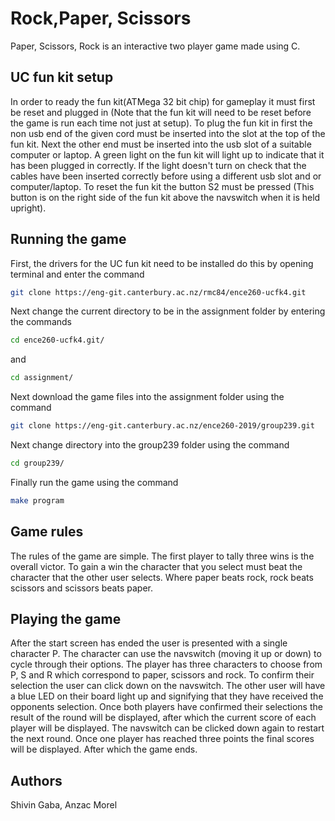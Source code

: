 # Rock,Paper, Scissors

Paper, Scissors, Rock is an interactive two player game made using C.

## UC fun kit setup

In order to ready the fun kit(ATMega 32 bit chip) for gameplay it must first be reset and plugged in (Note that the fun kit will need to be reset before the game is run each time not just at setup). To plug the fun kit in
first the non usb end of the given cord must be inserted into the slot at the top of the fun kit. Next the other end must be inserted into the usb slot of a suitable computer or laptop. A green light on the fun kit
will light up to indicate that it has been plugged in correctly. If the light doesn't turn on check that the cables have been inserted correctly before using a different usb slot and or computer/laptop. To reset the
fun kit the button S2 must be pressed (This button is on the right side of the fun kit above the navswitch when it is held upright).

## Running the game
First, the drivers for the UC fun kit need to be installed do this by opening terminal and enter the command
```bash
git clone https://eng-git.canterbury.ac.nz/rmc84/ence260-ucfk4.git
```
Next change the current directory to be in the assignment folder by entering the commands
```bash
cd ence260-ucfk4.git/
```
and
```bash
cd assignment/
```
Next download the game files into the assignment folder using the command
```bash
git clone https://eng-git.canterbury.ac.nz/ence260-2019/group239.git
```
Next change directory into the group239 folder using the command
```bash
cd group239/
```
Finally run the game using the command
```bash
make program
```

## Game rules
The rules of the game are simple. The first player to tally three wins is the overall victor. To gain a win the character that you select must beat the character that the other user selects. Where paper beats rock, rock beats scissors and scissors beats paper.

## Playing the game
After the start screen has ended the user is presented with a single character P. The character can use the navswitch (moving it up or down) to cycle through their options. The player has three characters to choose from P, S and R which correspond to paper, scissors and rock. To confirm their selection the user can click down on the navswitch. The other user will have a blue LED on their board light up and signifying that they have received the opponents selection. Once both players have confirmed their selections the result of the round will be displayed, after which the current score of each player will be displayed. The navswitch can be clicked down again to restart the next round. Once one player has reached three points the final scores will be displayed. After which the game ends.

## Authors
Shivin Gaba, Anzac Morel
